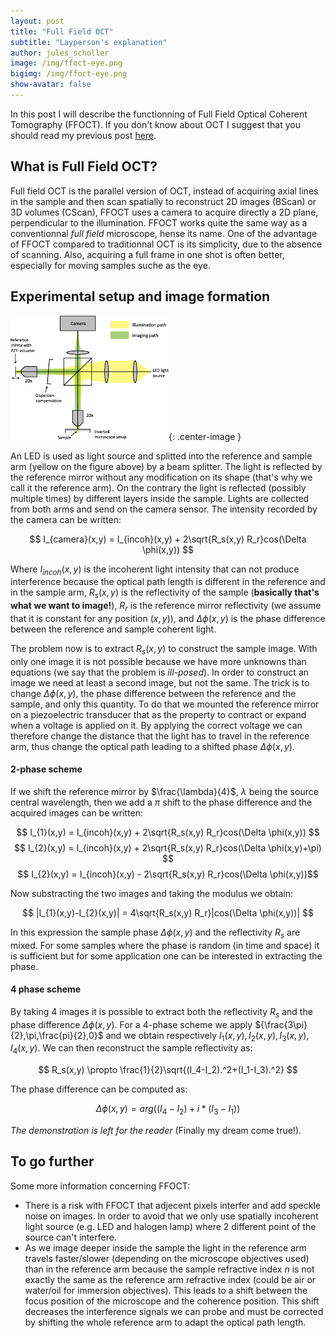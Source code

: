 ```yaml
---
layout: post
title: "Full Field OCT"
subtitle: "Layperson's explanation"
author: jules_scholler
image: /img/ffoct-eye.png
bigimg: /img/ffoct-eye.png
show-avatar: false
---
```


In this post I will describe the functionning of Full Field Optical Coherent Tomography (FFOCT). If you don't know about OCT I suggest that you should read my previous post [here](https://www.jscholler.com/2018-12-26-optical-coherence-tomography/).

## What is Full Field OCT?

Full field OCT is the parallel version of OCT, instead of acquiring axial lines in the sample and then scan spatially to reconstruct 2D images (BScan) or 3D volumes (CScan), FFOCT uses a camera to acquire directly a 2D plane, perpendicular to the illumination. FFOCT works quite the same way as a conventionnal *full field* microscope, hense its name. One of the advantage of FFOCT compared to traditionnal OCT is its simplicity, due to the absence of scanning. Also, acquiring a full frame in one shot is often better, especially for moving samples suche as the eye.

## Experimental setup and image formation

![FFOCT setup](../img/ffoct_setup.png){: .center-image }

An LED is used as light source and splitted into the reference and sample arm (yellow on the figure above) by a beam splitter. The light is reflected by the reference mirror without any modification on its shape (that's why we call it the reference arm). On the contrary the light is reflected (possibly multiple times) by different layers inside the sample. Lights are collected from both arms and send on the camera sensor. The intensity recorded by the camera can be written:

$$ I_{camera}(x,y) = I_{incoh}(x,y) + 2\sqrt{R_s(x,y) R_r}cos(\Delta \phi(x,y)) $$

Where $I_{incoh}(x,y)$ is the incoherent light intensity that can not produce interference because the optical path length is different in the reference and in the sample arm, $R_s(x,y)$ is the reflectivity of the sample (**basically that's what we want to image!**), $R_r$ is the reference mirror reflectivity (we assume that it is constant for any position $(x,y)$), and $\Delta \phi(x,y)$ is the phase difference between the reference and sample coherent light.

The problem now is to extract $R_s(x,y)$ to construct the sample image. With only one image it is not possible because we have more unknowns than equations (we say that the problem is *ill-posed*). In order to construct an image we need at least a second image, but not the same. The trick is to change $\Delta \phi(x,y)$, the phase difference between the reference and the sample, and only this quantity. To do that we mounted the reference mirror on a piezoelectric transducer that as the property to contract or expand when a voltage is applied on it. By applying the correct voltage we can therefore change the distance that the light has to travel in the reference arm, thus change the optical path leading to a shifted phase $\Delta \phi(x,y)$.

#### 2-phase scheme

If we shift the reference mirror by $\frac{\lambda}{4}$, $\lambda$ being the source central wavelength, then we add a $\pi$ shift to the phase difference and the acquired images can be written:

$$ I_{1}(x,y) = I_{incoh}(x,y) + 2\sqrt{R_s(x,y) R_r}cos(\Delta \phi(x,y)) $$
$$ I_{2}(x,y) = I_{incoh}(x,y) + 2\sqrt{R_s(x,y) R_r}cos(\Delta \phi(x,y)+\pi) $$
$$ I_{2}(x,y) = I_{incoh}(x,y) - 2\sqrt{R_s(x,y) R_r}cos(\Delta \phi(x,y))$$

Now substracting the two images and taking the modulus we obtain:

$$ |I_{1}(x,y)-I_{2}(x,y)| = 4\sqrt{R_s(x,y) R_r}|cos(\Delta \phi(x,y))| $$

In this expression the sample phase $\Delta \phi(x,y)$ and the reflectivity $R_s$ are mixed. For some samples where the phase is random (in time and space) it is sufficient but for some application one can be interested in extracting the phase.

#### 4 phase scheme

By taking 4 images it is possible to extract both the reflectivity $R_s$ and the phase difference $\Delta \phi(x,y)$. For a 4-phase scheme we apply ${\frac{3\pi}{2},\pi,\frac{pi}{2},0}$ and we obtain respectively ${I_1(x,y),I_2(x,y),I_3(x,y),I_4(x,y)}$. We can then reconstruct the sample reflectivity as:

$$ R_s(x,y) \propto \frac{1}{2}\sqrt{(I_4-I_2).^2+(I_1-I_3).^2} $$

The phase difference can be computed as:

$$ \Delta \phi(x,y) = arg((I_4-I_2)+i*(I_3-I_1)) $$

*The demonstration is left for the reader* (Finally my dream come true!).

## To go further

Some more information concerning FFOCT:
- There is a risk with FFOCT that adjecent pixels interfer and add speckle noise on images. In order to avoid that we only use spatially incoherent light source (e.g. LED and halogen lamp) where 2 different point of the source can't interfere.
- As we image deeper inside the sample the light in the reference arm travels faster/slower (depending on the microscope objectives used) than in the reference arm because the sample refractive index $n$ is not exactly the same as the reference arm refractive index (could be air or water/oil for immersion objectives). This leads to a shift between the focus position of the microscope and the coherence position. This shift decreases the interference signals we can probe and must be corrected by shifting the whole reference arm to adapt the optical path length.
